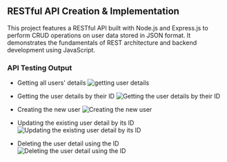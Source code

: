 ## RESTful API Creation & Implementation
This project features a RESTful API built with Node.js and Express.js to perform CRUD operations on user data stored in JSON format. It demonstrates the fundamentals of REST architecture and backend development using JavaScript.

### API Testing Output
- Getting all users' details
![getting user details](https://github.com/user-attachments/assets/7932ade4-fc91-4a5e-90a6-ab3ee5875597)

- Getting the user details by their ID
  ![Getting the user details by their ID](https://github.com/user-attachments/assets/3fe13132-9920-44bc-ab40-177c40816ae8)

- Creating the new user
  ![Creating the new user](https://github.com/user-attachments/assets/a81e1832-60a2-4508-950f-19515ffd9b35)

  
- Updating the existing user detail by its ID
  ![Updating the existing user detail by its ID](https://github.com/user-attachments/assets/b95fc50c-bd1c-4ff4-a606-06ad31833556)

  
- Deleting the user detail using the ID
  ![Deleting the user detail using the ID](https://github.com/user-attachments/assets/88de4696-9933-4486-abce-6e8f5ae46374)


